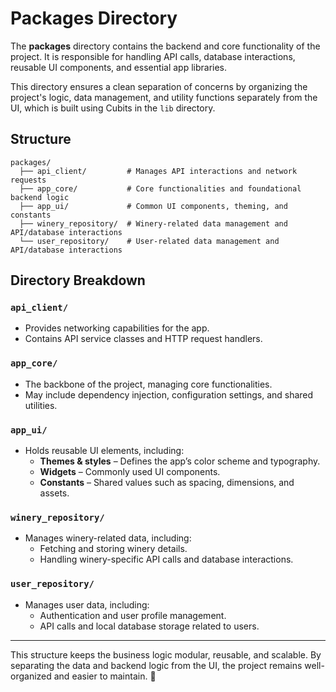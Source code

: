 # Packages Directory

The **packages** directory contains the backend and core functionality of the project. It is responsible for handling API calls, database interactions, reusable UI components, and essential app libraries.  

This directory ensures a clean separation of concerns by organizing the project's logic, data management, and utility functions separately from the UI, which is built using Cubits in the `lib` directory.

## Structure
```
packages/
  ├── api_client/         # Manages API interactions and network requests 
  ├── app_core/           # Core functionalities and foundational backend logic 
  ├── app_ui/             # Common UI components, theming, and constants 
  ├── winery_repository/  # Winery-related data management and API/database interactions 
  └── user_repository/    # User-related data management and API/database interactions
```

## Directory Breakdown

### `api_client/`
- Provides networking capabilities for the app.
- Contains API service classes and HTTP request handlers.

### `app_core/`
- The backbone of the project, managing core functionalities.
- May include dependency injection, configuration settings, and shared utilities.

### `app_ui/`
- Holds reusable UI elements, including:
  - **Themes & styles** – Defines the app’s color scheme and typography.
  - **Widgets** – Commonly used UI components.
  - **Constants** – Shared values such as spacing, dimensions, and assets.

### `winery_repository/`
- Manages winery-related data, including:
  - Fetching and storing winery details.
  - Handling winery-specific API calls and database interactions.

### `user_repository/`
- Manages user data, including:
  - Authentication and user profile management.
  - API calls and local database storage related to users.

---

This structure keeps the business logic modular, reusable, and scalable. By separating the data and backend logic from the UI, the project remains well-organized and easier to maintain. 🚀
